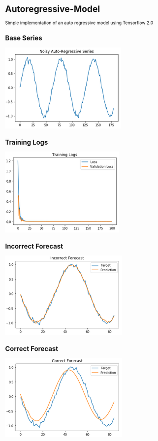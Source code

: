 # Autoregressive-Model
Simple implementation of an auto regressive model using Tensorflow 2.0

## Base Series
![Noisy AR Series](/images/noisy_ar_series.png)

## Training Logs
![Training Logs](/images/training_logs.png)

## Incorrect Forecast
![Incorrect Forecast](/images/incorrect_forecast.png)

## Correct Forecast
![Correct Forecast](/images/correct_forecast.png)